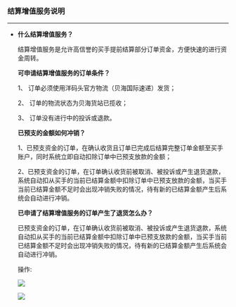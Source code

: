 ### 结算增值服务说明

---

* **什么结算增值服务？**

  结算增值服务是允许高信誉的买手提前结算部分订单资金，方便快速的进行资金周转。

  **可申请结算增值服务的订单条件？**

  1、 订单必须使用洋码头官方物流（贝海国际速递）发货；

  2、 订单的物流状态为贝海货站已揽收；

  3、 订单没有进行中的投诉或退款。

  **已预支的金额如何冲销？**

  1、已预支资金的订单，在确认收货且订单已完成后结算完整订单金额至买手账户，同时系统立即自动扣除订单中已预支放款的金额；

  2、已预支资金的订单，在订单确认收货前被取消、被投诉或产生退货退款，系统自动扣从买手的当前已结算金额中扣除订单中已预支放款的金额，当买手当前已结算金额不足时会出现冲销失败的情况，待有新的已结算金额产生后系统会自动进行冲销。

  **已申请了结算增值服务的订单产生了退货怎么办？**

  已预支资金的订单，在订单确认收货前被取消、被投诉或产生退货退款，系统自动扣从买手的当前已结算金额中扣除订单中已预支放款的金额，当买手当前已结算金额不足时会出现冲销失败的情况，待有新的已结算金额产生后系统会自动进行冲销。

  操作:

  ![](http://sellerhub.ymatou.com/helpview/img/jszzfwsm_1.png)

  ![](http://sellerhub.ymatou.com/helpview/img/jszzfwsm_2.png)



